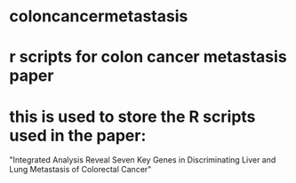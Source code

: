 # coloncancermetastasis
# r scripts for colon cancer metastasis paper
# this is used to store the R scripts used in the paper:
"Integrated Analysis Reveal Seven Key Genes in Discriminating Liver and Lung Metastasis of Colorectal Cancer"
